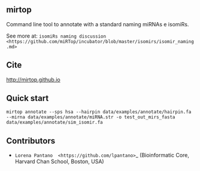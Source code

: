 mirtop
---------

Command line tool to annotate with a standard naming miRNAs e isomiRs.

See more at: `isomiRs naming discussion <https://github.com/miRTop/incubator/blob/master/isomirs/isomir_naming.md>`

Cite
---------

http://mirtop.github.io

Quick start
-----------

`mirtop annotate --sps hsa --hairpin data/examples/annotate/hairpin.fa --mirna data/examples/annotate/miRNA.str -o test_out_mirs_fasta data/examples/annotate/sim_isomir.fa`

Contributors
------------

* `Lorena Pantano  <https://github.com/lpantano>`_ (Bioinformatic Core, Harvard Chan School, Boston, USA)


